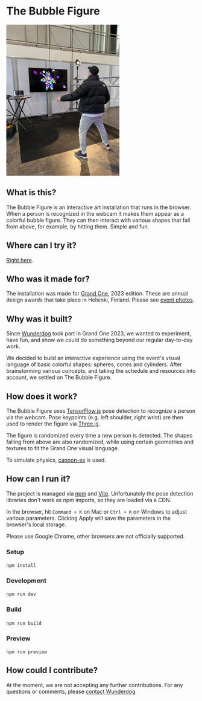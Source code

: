 # The Bubble Figure

<img src="bubble-figure-demo.jpg" width="300" alt="Bubble Figure Demo" />

## What is this?

The Bubble Figure is an interactive art installation that runs in the browser. When a person is recognized in the webcam
it makes them appear as a colorful bubble figure. They can then interact with various shapes that fall from above, for
example, by hitting them. Simple and fun.

## Where can I try it?

[Right here](https://wunderdogsw.github.io/go-23-app/).

## Who was it made for?

The installation was made for [Grand One](https://grandone.fi), 2023 edition. These are annual design awards that
take place in Helsinki, Finland. Please see [event photos](https://www.paavopykalainen.com/2023/Grand-One-2023/n-FrhNhf/).

## Why was it built?

Since [Wunderdog](https://www.wunderdog.fi) took part in Grand One 2023, we wanted to experiment, have fun, and show we
could do something beyond our regular day-to-day work.

We decided to build an interactive experience using the event's visual language of basic colorful shapes: spheres, cones
and cylinders. After brainstorming various concepts, and taking the schedule and resources into account, we settled on
The Bubble Figure.

## How does it work?

The Bubble Figure uses [TensorFlow.js](https://github.com/tensorflow/tfjs-models) pose detection to recognize a person
via the webcam. Pose keypoints (e.g. left shoulder, right wrist) are then used to render the figure via [Three.js](https://threejs.org).

The figure is randomized every time a new person is detected. The shapes falling from above are also randomized, while
using certain geometries and textures to fit the Grand One visual language.

To simulate physics, [cannon-es](https://pmndrs.github.io/cannon-es/) is used.

## How can I run it?

The project is managed via [npm](https://www.npmjs.com) and [Vite](https://vitejs.dev). Unfortunately the pose detection
libraries don't work as npm imports, so they are loaded via a CDN.

In the browser, hit `Command + K` on Mac or `Ctrl + K` on Windows to adjust various parameters. Clicking Apply will
save the parameters in the browser's local storage.

Please use Google Chrome, other browsers are not officially supported.

### Setup

`npm install`

### Development

`npm run dev`

### Build

`npm run build`

### Preview

`npm run preview`

## How could I contribute?

At the moment, we are not accepting any further contributions. For any questions or comments, please [contact Wunderdog](https://www.wunderdog.fi/contact).

